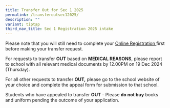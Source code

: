 ```yaml
---
title: Transfer Out for Sec 1 2025
permalink: /transferoutsec12025/
description: ""
variant: tiptap
third_nav_title: Sec 1 Registration 2025 intake
---
```

<p>Please note that you will still need to complete your <a href="https://go.gov.sg/ycs-s1reg2025" rel="noopener noreferrer nofollow" target="_blank">Online Registration</a><u> </u>first
before making your transfer request.</p>
<p>For requests to transfer&nbsp;<strong>OUT</strong>&nbsp;based on&nbsp;<strong>MEDICAL REASONS</strong>,
please report to school with all relevant medical documents by 12.00PM
on 19 Dec 2024 (Thursday).</p>
<p>For all other requests to transfer&nbsp;<strong>OUT,</strong>&nbsp;please
go to the school website of your choice and complete the appeal form for
submission to that school.</p>
<p>Students who have appealed to transfer&nbsp;<strong>OUT</strong>&nbsp;-
Please&nbsp;<strong>do not buy</strong>&nbsp;books and uniform pending
the outcome of your application.</p>